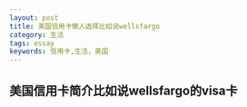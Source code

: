 ```yaml
---
layout: post
title: 美国信用卡懒人选择比如说wellsfargo
category: 生活
tags: essay
keywords: 信用卡,生活，美国
---
```


## 美国信用卡简介比如说wellsfargo的visa卡

